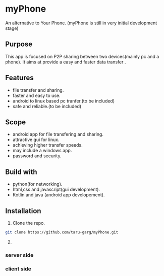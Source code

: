 # myPhone
An alternative to Your Phone. (myPhone is still in very initial development stage)

## Purpose
This app is focused on P2P sharing between two devices(mainly pc and a phone). It aims at provide a easy and faster data transfer .

## Features
* file transfer and sharing.
* faster and easy to use.
* android to linux based pc tranfer.(to be included)
* safe and reliable.(to be included)

## Scope
* android app for file transfering and sharing.
* attractive gui for linux.
* achieving higher transfer speeds.
* may include a windows app.
* password and security.

## Build with 
  * python(for networking). 
  * html,css and javascript(gui development).
  * Kotlin and java (android app developement).
  
 ## Installation
 1. Clone the repo.
 ```sh
git clone https://github.com/taru-garg/myPhone.git
```
2.
 ### server side
 
 ### client side
 
 
